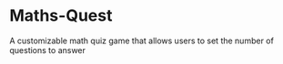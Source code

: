 # Maths-Quest
A customizable math quiz game that allows users to set the number of questions to answer
